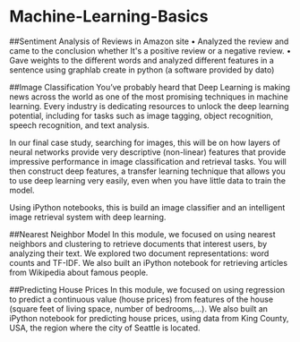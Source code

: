 # Machine-Learning-Basics

##Sentiment Analysis of Reviews in Amazon site
 •	Analyzed the review and came to the conclusion whether It's a positive review or a negative review. 
 •	Gave weights to the different words and analyzed different features in a sentence using graphlab create in python (a software provided by dato)
 
 
##Image Classification
 You’ve probably heard that Deep Learning is making news across the world as one of the most promising techniques in machine learning. Every industry is dedicating resources to unlock the deep learning potential, including for tasks such as image tagging, object recognition, speech recognition, and text analysis.

In our final case study, searching for images, this will be on how layers of neural networks provide very descriptive (non-linear) features that provide impressive performance in image classification and retrieval tasks. You will then construct deep features, a transfer learning technique that allows you to use deep learning very easily, even when you have little data to train the model.

Using iPython notebooks, this is build an image classifier and an intelligent image retrieval system with deep learning.

##Nearest Neighbor Model
In this module, we focused on using nearest neighbors and clustering to retrieve documents that interest users, by analyzing their text. We explored two document representations: word counts and TF-IDF. We also built an iPython notebook for retrieving articles from Wikipedia about famous people.

##Predicting House Prices
In this module, we focused on using regression to predict a continuous value (house prices) from features of the house (square feet of living space, number of bedrooms,...). We also built an iPython notebook for predicting house prices, using data from King County, USA, the region where the city of Seattle is located.

